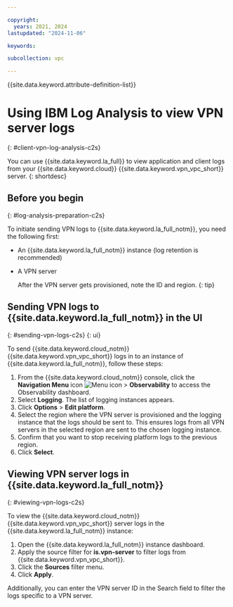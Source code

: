 ```yaml
---

copyright:
  years: 2021, 2024
lastupdated: "2024-11-06"

keywords:

subcollection: vpc

---
```


{{site.data.keyword.attribute-definition-list}}

# Using IBM Log Analysis to view VPN server logs
{: #client-vpn-log-analysis-c2s}

You can use {{site.data.keyword.la_full}} to view application and client logs from your {{site.data.keyword.cloud}} {{site.data.keyword.vpn_vpc_short}} server.
{: shortdesc}

## Before you begin
{: #log-analysis-preparation-c2s}

To initiate sending VPN logs to {{site.data.keyword.la_full_notm}}, you need the following first:

* An {{site.data.keyword.la_full_notm}} instance (log retention is recommended)
* A VPN server

   After the VPN server gets provisioned, note the ID and region.
   {: tip}

## Sending VPN logs to {{site.data.keyword.la_full_notm}} in the UI
{: #sending-vpn-logs-c2s}
{: ui}

To send {{site.data.keyword.cloud_notm}} {{site.data.keyword.vpn_vpc_short}} logs in to an instance of {{site.data.keyword.la_full_notm}}, follow these steps:

1. From the {{site.data.keyword.cloud_notm}} console, click the **Navigation Menu** icon ![Menu icon](../../icons/icon_hamburger.svg) > **Observability** to access the Observability dashboard.
1. Select **Logging**. The list of logging instances appears.
1. Click **Options** > **Edit platform**.
1. Select the region where the VPN server is provisioned and the logging instance that the logs should be sent to. This ensures logs from all VPN servers in the selected region are sent to the chosen logging instance.
1. Confirm that you want to stop receiving platform logs to the previous region.
1. Click **Select**.

## Viewing VPN server logs in {{site.data.keyword.la_full_notm}}
{: #viewing-vpn-logs-c2s}

To view the {{site.data.keyword.cloud_notm}} {{site.data.keyword.vpn_vpc_short}} server logs in the {{site.data.keyword.la_full_notm}} instance:

1. Open the {{site.data.keyword.la_full_notm}} instance dashboard.
1. Apply the source filter for **is.vpn-server** to filter logs from {{site.data.keyword.vpn_vpc_short}}.
1. Click the **Sources** filter menu.
1. Click **Apply**.

Additionally, you can enter the VPN server ID in the Search field to filter the logs specific to a VPN server.

